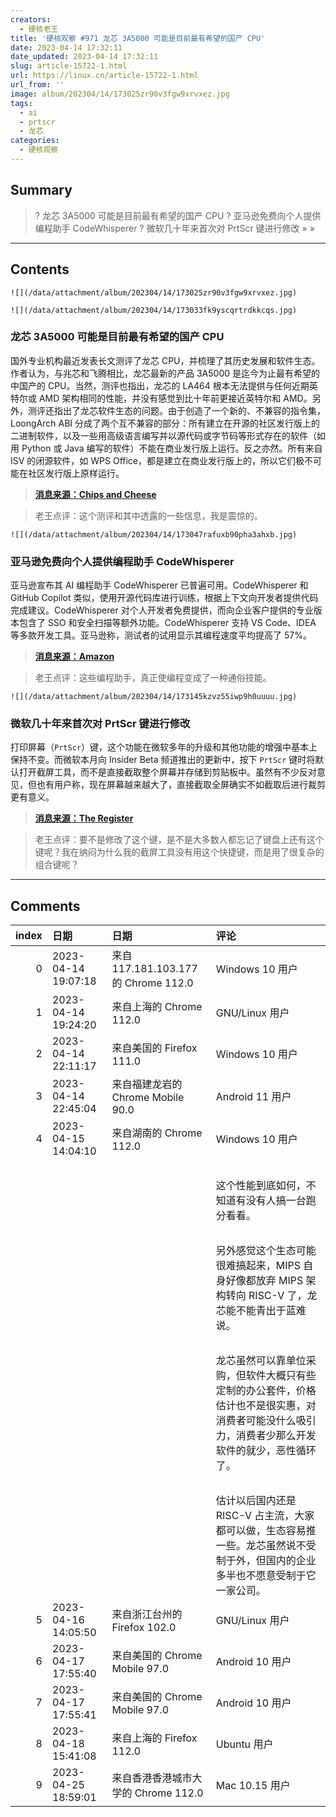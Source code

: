 ```yaml
---
creators:
  - 硬核老王
title: '硬核观察 #971 龙芯 3A5000 可能是目前最有希望的国产 CPU'
date: 2023-04-14 17:32:11
date_updated: 2023-04-14 17:32:11
slug: article-15722-1.html
url: https://linux.cn/article-15722-1.html
url_from: ''
image: album/202304/14/173025zr90v3fgw9xrvxez.jpg
tags:
  - ai
  - prtscr
  - 龙芯
categories:
  - 硬核观察
---
```


## Summary

> ? 龙芯 3A5000 可能是目前最有希望的国产 CPU
> ? 亚马逊免费向个人提供编程助手 CodeWhisperer
> ? 微软几十年来首次对 PrtScr 键进行修改
> » 
> »

***

<!-- more -->

## Contents

`![](/data/attachment/album/202304/14/173025zr90v3fgw9xrvxez.jpg)`

`![](/data/attachment/album/202304/14/173033fk9yscqrtrdkkcqs.jpg)`

### 龙芯 3A5000 可能是目前最有希望的国产 CPU

国外专业机构最近发表长文测评了龙芯 CPU，并梳理了其历史发展和软件生态。作者认为，与兆芯和飞腾相比，龙芯最新的产品 3A5000 是迄今为止最有希望的中国产的 CPU。当然，测评也指出，龙芯的 LA464 根本无法提供与任何近期英特尔或 AMD 架构相同的性能，并没有感觉到比十年前更接近英特尔和 AMD。另外，测评还指出了龙芯软件生态的问题。由于创造了一个新的、不兼容的指令集，LoongArch ABI 分成了两个互不兼容的部分：所有建立在开源的社区发行版上的二进制软件，以及一些用高级语言编写并以源代码或字节码等形式存在的软件（如用 Python 或 Java 编写的软件）不能在商业发行版上运行。反之亦然。所有来自 ISV 的闭源软件，如 WPS Office，都是建立在商业发行版上的，所以它们极不可能在社区发行版上原样运行。

> 
> **[消息来源：Chips and Cheese](https://chipsandcheese.com/2023/04/09/loongsons-3a5000-chinas-best-shot/)**
> 
> 
> 

> 
> 老王点评：这个测评和其中透露的一些信息，我是震惊的。
> 
> 
> 

`![](/data/attachment/album/202304/14/173047rafuxb90pha3ahxb.jpg)`

### 亚马逊免费向个人提供编程助手 CodeWhisperer

亚马逊宣布其 AI 编程助手 CodeWhisperer 已普遍可用。CodeWhisperer 和 GitHub Copilot 类似，使用开源代码库进行训练，根据上下文向开发者提供代码完成建议。CodeWhisperer 对个人开发者免费提供，而向企业客户提供的专业版本包含了 SSO 和安全扫描等额外功能。CodeWhisperer 支持 VS Code、IDEA 等多款开发工具。亚马逊称，测试者的试用显示其编程速度平均提高了 57%。

> 
> **[消息来源：Amazon](https://aws.amazon.com/cn/blogs/aws/amazon-codewhisperer-free-for-individual-use-is-now-generally-available/)**
> 
> 
> 

> 
> 老王点评：这些编程助手，真正使编程变成了一种通俗技能。
> 
> 
> 

`![](/data/attachment/album/202304/14/173145kzvz55iwp9h0uuuu.jpg)`

### 微软几十年来首次对 PrtScr 键进行修改

打印屏幕（`PrtScr`）键，这个功能在微软多年的升级和其他功能的增强中基本上保持不变。而微软本月向 Insider Beta 频道推出的更新中，按下 `PrtScr` 键时将默认打开截屏工具，而不是直接截取整个屏幕并存储到剪贴板中。虽然有不少反对意见，但也有用户称，现在屏幕越来越大了，直接截取全屏确实不如截取后进行裁剪更有意义。

> 
> **[消息来源：The Register](https://www.theregister.com/2023/04/13/microsoft_snipping_tool_default/)**
> 
> 
> 

> 
> 老王点评：要不是修改了这个键，是不是大多数人都忘记了键盘上还有这个键呢？我在纳闷为什么我的截屏工具没有用这个快捷键，而是用了很复杂的组合键呢？
> 
> 
>

***

## Comments

|   index | 日期                | 日期                                               | 评论                                                                                                                                                                                                                                                                             |
|--------:|:--------------------|:---------------------------------------------------|:---------------------------------------------------------------------------------------------------------------------------------------------------------------------------------------------------------------------------------------------------------------------------------|
|       0 | 2023-04-14 19:07:18 | 来自117.181.103.177的 Chrome 112.0|Windows 10 用户 | 没有光刻机，就不能算国产。                                                                                                                                                                               |
|       1 | 2023-04-14 19:24:20 | 来自上海的 Chrome 112.0|GNU/Linux 用户             | 秦始皇都没搞定光刻机，还是省省吧。                                                                                                                                                                       |
|       2 | 2023-04-14 22:11:17 | 来自美国的 Firefox 111.0|Windows 10 用户           | 国产=中国设计                                                                                                                                                                                            |
|       3 | 2023-04-14 22:45:04 | 来自福建龙岩的 Chrome Mobile 90.0|Android 11 用户  | 抛开其他不谈，龙芯确实是最好的国产芯了，其他的只能更烂。不过，也不用失望，俟其壮大就好了。                                                                                                               |
|       4 | 2023-04-15 14:04:10 | 来自湖南的 Chrome 112.0|Windows 10 用户            | 前两天看新闻还说——龙芯3A6000性能飞跃 大踏步追上AMD Zen2，他们自己说的。<br />                                                                                                                            |
|         |                     |                                                    | <br />                                                                                                                                                                                                   |
|         |                     |                                                    | 这个性能到底如何，不知道有没有人搞一台跑分看看。<br />                                                                                                                                                                           |
|         |                     |                                                    | <br />                                                                                                                                                                                                   |
|         |                     |                                                    | 另外感觉这个生态可能很难搞起来，MIPS 自身好像都放弃 MIPS 架构转向 RISC-V 了，龙芯能不能青出于蓝难说。<br />                                                                                                               |
|         |                     |                                                    | <br />                                                                                                                                                                                                   |
|         |                     |                                                    | 龙芯虽然可以靠单位采购，但软件大概只有些定制的办公套件，价格估计也不是很实惠，对消费者可能没什么吸引力，消费者少那么开发软件的就少，恶性循环了。<br />                                                                                                                           |
|         |                     |                                                    | <br />                                                                                                                                                                                                   |
|         |                     |                                                    | 估计以后国内还是 RISC-V 占主流，大家都可以做，生态容易推一些。龙芯虽然说不受制于外，但国内的企业多半也不愿意受制于它一家公司。                                                                                             |
|       5 | 2023-04-16 14:05:50 | 来自浙江台州的 Firefox 102.0|GNU/Linux 用户        | 龙芯还是要继续发展，这是一条路线问题，不能把市场完全交给国外cpu,一些重要领域还是要国产的，不过龙芯的不兼容问题还是阻挠其争抢是从份额的一大障碍，不过兼容应该是一种趋势，龙芯应该已经在做了，看后续发展了 |
|       6 | 2023-04-17 17:55:40 | 来自美国的 Chrome Mobile 97.0|Android 10 用户      | 呵呵，不是省省，而是继续努力。没有光刻机就自己造呗。从无到有。看来有些垃圾的思维与众不同啊。                                                                                                             |
|       7 | 2023-04-17 17:55:41 | 来自美国的 Chrome Mobile 97.0|Android 10 用户      | 呵呵，不是省省，而是继续努力。没有光刻机就自己造呗。从无到有。看来有些垃圾的思维与众不同啊。                                                                                                             |
|       8 | 2023-04-18 15:41:08 | 来自上海的 Firefox 112.0|Ubuntu 用户               | 民族主义的毒瘤泛起                                                                                                                                                                                       |
|       9 | 2023-04-25 18:59:01 | 来自香港香港城市大学的 Chrome 112.0|Mac 10.15 用户 | 0到1和90-100是最难的，先到1，然后慢慢追赶。                                                                                                                                                              |
